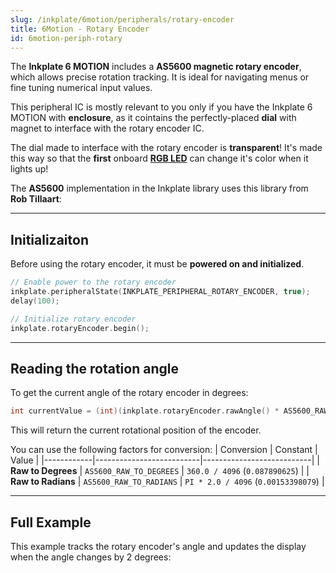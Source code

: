 ```yaml
---
slug: /inkplate/6motion/peripherals/rotary-encoder
title: 6Motion - Rotary Encoder
id: 6motion-periph-rotary
---
```


The **Inkplate 6 MOTION** includes a **AS5600 magnetic rotary encoder**, which allows precise rotation tracking. It is ideal for navigating menus or fine tuning numerical input values. 

<InfoBox>This peripheral IC is mostly relevant to you only if you have the Inkplate 6 MOTION with **enclosure**, as it cointains the perfectly-placed **dial** with magnet to interface with the rotary encoder IC.</InfoBox>

<CenteredImage src="/img/inkplate_6_motion/6motion_rotary.jpg" alt="Inkplate 6 MOTION Rotary Encoder" caption="Rotary encoder on the Inkplate 6 MOTION enclosure" width="600px" />

The dial made to interface with the rotary encoder is **transparent**! It's made this way so that the **first** onboard [**RGB LED**](/inkplate/6motion/peripherals/leds/) can change it's color when it lights up!

<InfoBox>The **AS5600** implementation in the Inkplate library uses this library from **Rob Tillaart**:<QuickLink 
  title="AS5600" 
  description="Arduino library for AS5600 and AS5600L magnetic rotation meter"
  url="https://github.com/RobTillaart/AS5600"/></InfoBox>

---

## Initializaiton

Before using the rotary encoder, it must be **powered on and initialized**.

```cpp
// Enable power to the rotary encoder
inkplate.peripheralState(INKPLATE_PERIPHERAL_ROTARY_ENCODER, true);
delay(100);

// Initialize rotary encoder
inkplate.rotaryEncoder.begin();
```
<FunctionDocumentation
  functionName="inkplate.rotaryEncoder.begin()"
  description="Initializes the rotary encoder sensor for use. This function must be called before retrieving values."
  returnDescription="Returns true if initialization was successful, otherwise false."
/>

---

## Reading the rotation angle

To get the current angle of the rotary encoder in degrees:

```cpp
int currentValue = (int)(inkplate.rotaryEncoder.rawAngle() * AS5600_RAW_TO_DEGREES);
```

This will return the current rotational position of the encoder.

<FunctionDocumentation
  functionName="inkplate.rotaryEncoder.rawAngle()"
  description="Gets the raw angle value from the rotary encoder, which can be converted to degrees or radians."
  returnDescription="Returns the raw angle as a 12-bit integer (0-4095)."
/>

You can use the following factors for conversion:
| Conversion | Constant | Value |
|------------|--------------------------|---------------------------|
| **Raw to Degrees** | `AS5600_RAW_TO_DEGREES` | `360.0 / 4096` (`0.087890625`) |
| **Raw to Radians** | `AS5600_RAW_TO_RADIANS` | `PI * 2.0 / 4096` (`0.00153398079`) |


---

## Full Example

This example tracks the rotary encoder's angle and updates the display when the angle changes by 2 degrees:
<QuickLink title="Inkplate_6_MOTION_Rotary_Encoder.ino"
description="Full rotary encoder example in the Inkplate library"
url="https://github.com/SolderedElectronics/Inkplate_Motion_Arduino_Library/blob/main/examples/Inkplate6Motion/Advanced/Sensors_Other/Inkplate_6_MOTION_Rotary_Encoder/Inkplate_6_MOTION_Rotary_Encoder.ino"
/>

